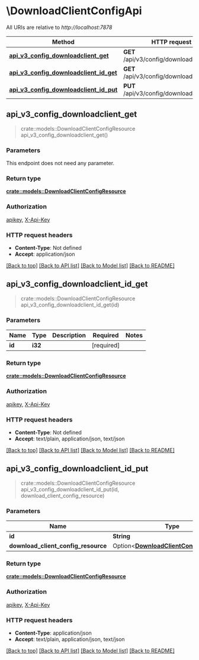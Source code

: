 # \DownloadClientConfigApi

All URIs are relative to *http://localhost:7878*

Method | HTTP request | Description
------------- | ------------- | -------------
[**api_v3_config_downloadclient_get**](DownloadClientConfigApi.md#api_v3_config_downloadclient_get) | **GET** /api/v3/config/downloadclient | 
[**api_v3_config_downloadclient_id_get**](DownloadClientConfigApi.md#api_v3_config_downloadclient_id_get) | **GET** /api/v3/config/downloadclient/{id} | 
[**api_v3_config_downloadclient_id_put**](DownloadClientConfigApi.md#api_v3_config_downloadclient_id_put) | **PUT** /api/v3/config/downloadclient/{id} | 



## api_v3_config_downloadclient_get

> crate::models::DownloadClientConfigResource api_v3_config_downloadclient_get()


### Parameters

This endpoint does not need any parameter.

### Return type

[**crate::models::DownloadClientConfigResource**](DownloadClientConfigResource.md)

### Authorization

[apikey](../README.md#apikey), [X-Api-Key](../README.md#X-Api-Key)

### HTTP request headers

- **Content-Type**: Not defined
- **Accept**: application/json

[[Back to top]](#) [[Back to API list]](../README.md#documentation-for-api-endpoints) [[Back to Model list]](../README.md#documentation-for-models) [[Back to README]](../README.md)


## api_v3_config_downloadclient_id_get

> crate::models::DownloadClientConfigResource api_v3_config_downloadclient_id_get(id)


### Parameters


Name | Type | Description  | Required | Notes
------------- | ------------- | ------------- | ------------- | -------------
**id** | **i32** |  | [required] |

### Return type

[**crate::models::DownloadClientConfigResource**](DownloadClientConfigResource.md)

### Authorization

[apikey](../README.md#apikey), [X-Api-Key](../README.md#X-Api-Key)

### HTTP request headers

- **Content-Type**: Not defined
- **Accept**: text/plain, application/json, text/json

[[Back to top]](#) [[Back to API list]](../README.md#documentation-for-api-endpoints) [[Back to Model list]](../README.md#documentation-for-models) [[Back to README]](../README.md)


## api_v3_config_downloadclient_id_put

> crate::models::DownloadClientConfigResource api_v3_config_downloadclient_id_put(id, download_client_config_resource)


### Parameters


Name | Type | Description  | Required | Notes
------------- | ------------- | ------------- | ------------- | -------------
**id** | **String** |  | [required] |
**download_client_config_resource** | Option<[**DownloadClientConfigResource**](DownloadClientConfigResource.md)> |  |  |

### Return type

[**crate::models::DownloadClientConfigResource**](DownloadClientConfigResource.md)

### Authorization

[apikey](../README.md#apikey), [X-Api-Key](../README.md#X-Api-Key)

### HTTP request headers

- **Content-Type**: application/json
- **Accept**: text/plain, application/json, text/json

[[Back to top]](#) [[Back to API list]](../README.md#documentation-for-api-endpoints) [[Back to Model list]](../README.md#documentation-for-models) [[Back to README]](../README.md)

